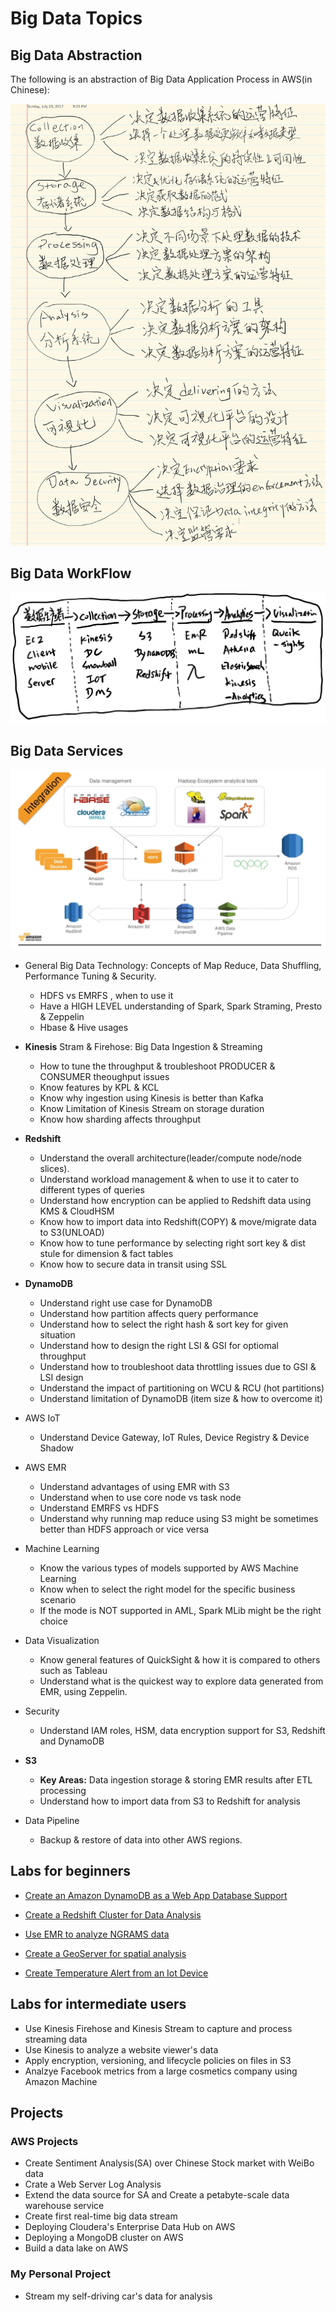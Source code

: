 # Big Data Topics

## Big Data Abstraction

The following is an abstraction of Big Data Application Process in AWS(in Chinese):

![Big Data Abstraction](./static/BigDataAbstraction.png)

## Big Data WorkFlow
![Big Data WorkFlow](./static/BigDataWF.png)

## Big Data Services
![Big Data Services](./static/BigDataServices.png)

* General Big Data Technology: Concepts of Map Reduce, Data Shuffling, Performance Tuning & Security.
  * HDFS vs EMRFS , when to use it
  * Have a HIGH LEVEL understanding of Spark, Spark Straming, Presto & Zeppelin
  * Hbase & Hive usages

* **Kinesis** Stram & Firehose: Big Data Ingestion & Streaming
  * How to tune the throughput & troubleshoot PRODUCER & CONSUMER theoughput issues
  * Know features by KPL & KCL
  * Know why ingestion using Kinesis is better than Kafka
  * Know Limitation of Kinesis Stream on storage duration
  * Know how sharding affects throughput
 
* **Redshift** 
  * Understand the overall architecture(leader/compute node/node slices).
  * Understand workload management & when to use it to cater to different types of queries
  * Understand how encryption can be applied to Redshift data using KMS & CloudHSM
  * Know how to import data into Redshift(COPY) & move/migrate data to S3(UNLOAD)
  * Know how to tune performance by selecting right sort key & dist stule for dimension & fact tables
  * Know how to secure data in transit using SSL
  
* **DynamoDB**
  * Understand right use case for DynamoDB
  * Understand how partition affects query performance
  * Understand how to select the right hash & sort key for given situation
  * Understand how to design the right LSI & GSI for optiomal throughput
  * Understand how to troubleshoot data throttling issues due to GSI & LSI design
  * Understand the impact of partitioning on WCU & RCU (hot partitions)
  * Understand limitation of DynamoDB (item size & how to overcome it)
  
* AWS IoT
  * Understand Device Gateway, IoT Rules, Device Registry & Device Shadow
  
* AWS EMR
  * Understand advantages of using EMR with S3
  * Understand when to use core node vs task node
  * Understand EMRFS vs HDFS
  * Understand why running map reduce using S3 might be sometimes better than HDFS approach or vice versa
  
* Machine Learning
  * Know the various types of models supported by AWS Machine Learning
  * Know when to select the right model for the specific business scenario
  * If the mode is NOT supported in AML, Spark MLib might be the right choice
  
* Data Visualization
  * Know general features of QuickSight & how it is compared to others such as Tableau
  * Understand what is the quickest way to explore data generated from EMR, using Zeppelin.

* Security
  * Understand IAM roles, HSM, data encryption support for S3, Redshift and DynamoDB
  
* **S3**
  * **Key Areas:** Data ingestion storage & storing EMR results after ETL processing
  * Understand how to import data from S3 to Redshift for analysis
  
* Data Pipeline
  * Backup & restore of data into other AWS regions.

## Labs for beginners
  * [Create an Amazon DynamoDB as a Web App Database Support](https://github.com/emoffee/Hyonotes/tree/master/AWS/BigDataSpecialty/Labs/DynamoDB_for_webapp)

  * [Create a Redshift Cluster for Data Analysis](https://github.com/emoffee/Hyonotes/tree/master/AWS/BigDataSpecialty/Labs/Redshift_for_analysis)

  * [Use EMR to analyze NGRAMS data](https://github.com/emoffee/Hyonotes/tree/master/AWS/BigDataSpecialty/Labs/EMR_for_NGRAMS)

  * [Create a GeoServer for spatial analysis](https://github.com/emoffee/Hyonotes/tree/master/AWS/BigDataSpecialty/Labs/GeospatialServer_for_analysis)
  
  * [Create Temperature Alert from an Iot Device](https://github.com/emoffee/Hyonotes/tree/master/AWS/BigDataSpecialty/Labs/Temperature_alert)

## Labs for intermediate users
  * Use Kinesis Firehose and Kinesis Stream to capture and process streaming data
  * Use Kinesis to analyze a website viewer's data
  * Apply encryption, versioning, and lifecycle policies on files in S3
  * Analzye Facebook metrics from a large cosmetics company using Amazon Machine 

## Projects
### AWS Projects
  * Create Sentiment Analysis(SA) over Chinese Stock market with WeiBo data
  * Crate a Web Server Log Analysis
  * Extend the data source for SA and Create a petabyte-scale data warehouse service
  * Create first real-time big data stream
  * Deploying Cloudera's Enterprise Data Hub on AWS
  * Deploying a MongoDB cluster on AWS
  * Build a data lake on AWS

### My Personal Project
  * Stream my self-driving car's data for analysis